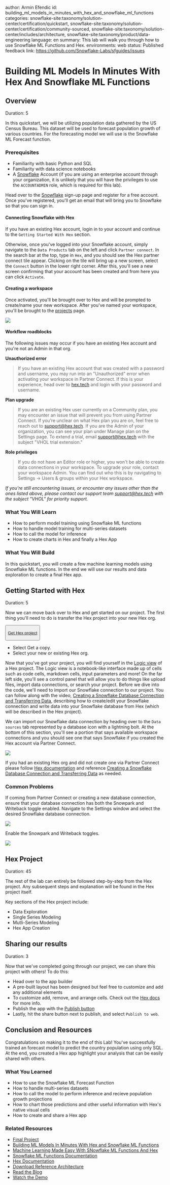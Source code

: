 author: Armin Efendic
id: building_ml_models_in_minutes_with_hex_and_snowflake_ml_functions
categories: snowflake-site:taxonomy/solution-center/certification/quickstart, snowflake-site:taxonomy/solution-center/certification/community-sourced, snowflake-site:taxonomy/solution-center/includes/architecture, snowflake-site:taxonomy/product/data-engineering
language: en
summary: This lab will walk you through how to use Snowflake ML Functions and Hex.
environments: web
status: Published
feedback link: https://github.com/Snowflake-Labs/sfguides/issues

# Building ML Models In Minutes With Hex And Snowflake ML Functions

<!-- ------------------------ -->
## Overview 
Duration: 5

In this quickstart, we will be utilizing population data gathered by the US Census Bureau. This dataset will be used to forecast population growth of various countries. For the forecasting model we will use is the Snowflake ML Forecast function. 

### Prerequisites
- Familiarity with basic Python and SQL 
- Familiarity with data science notebooks
- A [Snowflake](https://signup.snowflake.com/?utm_cta=quickstarts_) Account (if you are using an enterprise account through your organization, it is unlikely that you will have the privileges to use the `ACCOUNTADMIN` role, which is required for this lab).


Head over to the [Snowflake](https://signup.snowflake.com/?utm_cta=quickstarts_) sign-up page and register for a free account. Once you've registered, you'll get an email that will bring you to Snowflake so that you can sign in.

#### Connecting Snowflake with Hex
If you have an existing Hex account, login in to your account and continue to the `Getting Started With Hex` section. 

Otherwise, once you've logged into your Snowflake account, simply navigate to the `Data Products` tab on the left and click `Partner connect`. In the search bar at the top, type in `Hex`, and you should see the Hex partner connect tile appear. Clicking on the tile will bring up a new screen, select the `Connect` button in the lower right corner. After this, you'll see a new screen confirming that your account has been created and from here you can click `Activate`.

#### Creating a workspace
Once activated, you'll be brought over to Hex and will be prompted to create/name your new workspace. After you've named your workspace, you'll be brought to the [projects](https://learn.hex.tech/docs/getting-started/intro-to-projects#projects-home) page.

![](assets/hex_sign_up.png)

#### Workflow roadblocks
The following issues may occur if you have an existing Hex account and you're not an Admin in that org.

**Unauthorized error**
> If you have an existing Hex account that was created with a password and username, you may run into an "Unauthorized" error when activating your workspace in Partner Connect. If this is your experience, head over to [hex.tech](https://hex.tech) and login with your password and username. 

**Plan upgrade**
> If you are an existing Hex user currently on a Community plan, you may encounter an issue that will prevent you from using Partner Connect. If you’re unclear on what Hex plan you are on, feel free to reach out to [support@hex.tech](mailto:support@hex.tech). If you are the Admin of your organization, you can see your plan under Manage plan on the Settings page. To extend a trial, email [support@hex.tech](mailto:support@hex.tech) with the subject "VHOL trial extension."

**Role privileges**
> If you do not have an Editor role or higher, you won't be able to create data connections in your workspace. To upgrade your role, contact your workspace Admin. You can find out who this is by navigating to Settings -> Users & groups within your Hex workspace.

*If you're still encountering issues, or encounter any issues other than the ones listed above, please contact our support team [support@hex.tech](mailto:support@hex.tech) with the subject "VHOL" for priority support.*


<!-- ------------------------ -->

### What You Will Learn
* How to perform model training using Snowflake ML functions
* How to handle model training for multi-series datasets
* How to call the model for inference
* How to create charts in Hex and finally a Hex App

### What You Will Build
In this quickstart, you will create a few machine learning models using Snowflake ML functions. In the end we will use our results and data exploration to create a final Hex app.
<!-- ------------------------ -->

## Getting Started with Hex
Duration: 5

Now we can move back over to Hex and get started on our project. The first thing you'll need to do is transfer the Hex project into your new Hex org.

<button>


[Get Hex project](https://app.hex.tech/hex-public/hex/dbac0486-1d27-4a10-9db8-7eb73a7ce4e4/draft/logic?utm_source=quickstart)


</button>


- Select Get a copy.
- Select your new or existing Hex org. 

Now that you've got your project, you will find yourself in the [Logic view](https://learn.hex.tech/docs/develop-logic/logic-view-overview) of a Hex project. The Logic view is a notebook-like interface made up of cells such as code cells, markdown cells, input parameters and more! On the far left side, you'll see a control panel that will allow you to do things like upload files, import data connections, or search your project. Before we dive into the code, we'll need to import our Snowflake connection to our project. You can follow along with the video, [Creating a Snowflake Database Connection and Transferring Data](https://www.loom.com/share/d949de0c7c6e49f3b286af07d70cd96b?sid=99eeb02b-8b64-4c64-93c4-910110358c2b), describing how to create/edit your Snowflake connection and write data into your Snowflake database from Hex (which will be described in the Hex project).

We can import our Snowflake data connection by heading over to the `Data sources` tab represented by a database icon with a lightning bolt. At the bottom of this section, you'll see a portion that says available workspace connections and you should see one that says Snowflake if you created the Hex account via Partner Connect.

![](assets/import_connection.png)

If you had an existing Hex org and did not create one via Partner Connect please follow [Hex documentation](https://learn.hex.tech/docs/connect-to-data/data-connections/data-connections-introduction) and reference [Creating a Snowflake Database Connection and Transferring Data](https://www.loom.com/share/d949de0c7c6e49f3b286af07d70cd96b?sid=99eeb02b-8b64-4c64-93c4-910110358c2b) as needed.

### Common Problems
If coming from Partner Connect or creating a new database connection, ensure that your database connection has both the Snowpark and Writeback toggle enabled. Navigate to the Settings window and select the desired Snowflake database connection. 

![](assets/edit_connection.png)

Enable the Snowpark and Writeback toggles.

![](assets/connection_toggles.png)

## Hex Project
Duration: 45

The rest of the lab can entirely be followed step-by-step from the Hex project. Any subsequent steps and explanation will be found in the Hex project itself.

Key sections of the Hex project include:
- Data Exploration
- Single Series Modeling
- Mutli-Series Modeling
- Hex App Creation

## Sharing our results
Duration: 3

Now that we've completed going through our project, we can share this project with others! To do this:
- Head over to the app builder
- A pre-built layout has been designed but feel free to customize and add any additional elements
- To customize add, remove, and arrange cells. Check out the [Hex docs](https://learn.hex.tech/docs/build-apps/app-builder) for more info.
- Publish the app with the [Publish button](https://learn.hex.tech/docs/share-insights/apps/publish-and-share-apps)
- Lastly, hit the share button next to publish, and select `Publish to web`.

## Conclusion and Resources
Congratulations on making it to the end of this Lab! You've successfully trained an forecast model to predict the country population using only SQL. At the end, you created a Hex app highlight your analysis that can be easily shared with others.

### What You Learned
* How to use the Snowflake ML Forecast Function
* How to handle multi-series datasets
* How to call the model to perform inference and recieve population growth projections
* How to chart those predictions and other useful information with Hex's native visual cells
* How to create and share a Hex app

### Related Resources
* [Final Project](https://app.hex.tech/hex-public/hex/dbac0486-1d27-4a10-9db8-7eb73a7ce4e4/draft/logic?utm_source=quickstart)
* [Building ML Models In Minutes With Hex and Snowflake ML Functions](https://medium.com/snowflake/building-ml-models-in-minutes-with-hex-and-snowflake-cortex-434e94486365)
* [Machine Learning Made Easy With SNowflake ML Functions And Hex](https://www.youtube.com/watch?v=Sj64VEyfwww)
* [Snowflake ML Functions Documentation](https://docs.snowflake.com/en/guides-overview-ml-functions)
* [Hex Documentation](https://learn.hex.tech/)
* [Download Reference Architecture](https://www.snowflake.com/content/dam/snowflake-site/developers/2024/05/Cortex-ML-Archtecture.pdf)
* [Read the Blog](https://medium.com/snowflake/building-ml-models-in-minutes-with-hex-and-snowflake-cortex-434e94486365)
* [Watch the Demo](https://youtu.be/Sj64VEyfwww?list=TLGG6uV5wGgnKuIxOTA5MjAyNQ)
